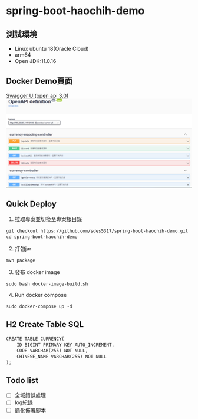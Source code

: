# spring-boot-haochih-demo
## 測試環境  
- Linux ubuntu 18(Oracle Cloud)
- arm64
- Open JDK:11.0.16

## Docker Demo頁面
[Swagger UI(open api 3.0)](http://150.230.57.141:19100/swagger-ui/index.html)
![image](./document/image/swagger.PNG)

## Quick Deploy 
1. 拉取專案並切換至專案根目錄
```
git checkout https://github.com/sdes5317/spring-boot-haochih-demo.git
cd spring-boot-haochih-demo
```
2. 打包jar
```
mvn package
```
3. 發布 docker image
```
sudo bash docker-image-build.sh
```
4. Run docker compose
```
sudo docker-compose up -d
```

## H2 Create Table SQL
```
CREATE TABLE CURRENCY(
    ID BIGINT PRIMARY KEY AUTO_INCREMENT,
    CODE VARCHAR(255) NOT NULL,
    CHINESE_NAME VARCHAR(255) NOT NULL
);
```

## Todo list
- [ ] 全域錯誤處理
- [ ] log紀錄
- [ ] 簡化佈署腳本
